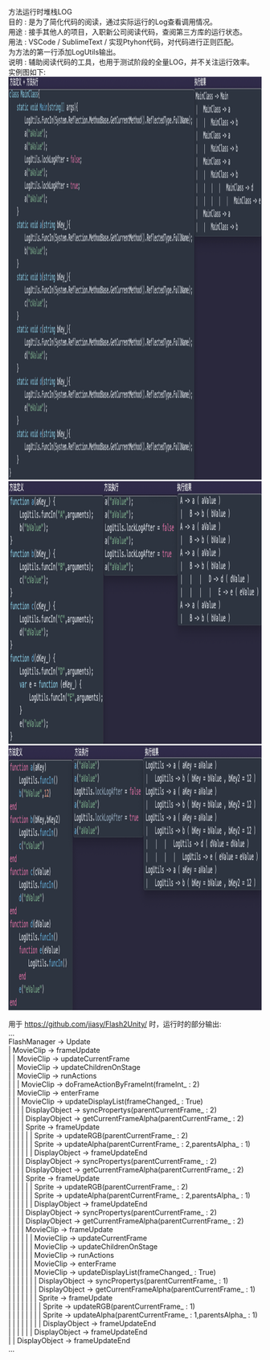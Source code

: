 方法运行时堆栈LOG  
目的 : 是为了简化代码的阅读，通过实际运行的Log查看调用情况。  
用途 : 接手其他人的项目，入职新公司阅读代码，查阅第三方库的运行状态。  
用法 : VSCode / SublimeText / 实现Ptyhon代码，对代码进行正则匹配。  
      为方法的第一行添加LogUtils输出。  
说明 : 辅助阅读代码的工具，也用于测试阶段的全量LOG，并不关注运行效率。  
实例图如下:  
    <img src="https://github.com/jiasy/FunctionStackLog/blob/master/C%23/C%23Result.png" width="1516" height="802">  
    <img src="https://github.com/jiasy/FunctionStackLog/blob/master/js/jsResult.png" width="1213" height="523">  
    <img src="https://github.com/jiasy/FunctionStackLog/blob/master/lua/LuaResult.png" width="1261" height="527">  
  
  
用于 https://github.com/jiasy/Flash2Unity/ 时，运行时的部分输出:  
...  
FlashManager -> Update  
|   MovieClip -> frameUpdate  
|   |   MovieClip -> updateCurrentFrame  
|   |   MovieClip -> updateChildrenOnStage  
|   |   MovieClip -> runActions  
|   |   |   MovieClip -> doFrameActionByFrameInt(frameInt_ : 2)  
|   |   MovieClip -> enterFrame  
|   |   |   MovieClip -> updateDisplayList(frameChanged_ : True)  
|   |   |   |   DisplayObject -> syncPropertys(parentCurrentFrame_ : 2)  
|   |   |   |   DisplayObject -> getCurrentFrameAlpha(parentCurrentFrame_ : 2)  
|   |   |   |   Sprite -> frameUpdate  
|   |   |   |   |   |   Sprite -> updateRGB(parentCurrentFrame_ : 2)  
|   |   |   |   |   |   Sprite -> updateAlpha(parentCurrentFrame_ : 2,parentsAlpha_ : 1)  
|   |   |   |   |   |   DisplayObject -> frameUpdateEnd  
|   |   |   |   DisplayObject -> syncPropertys(parentCurrentFrame_ : 2)  
|   |   |   |   DisplayObject -> getCurrentFrameAlpha(parentCurrentFrame_ : 2)  
|   |   |   |   Sprite -> frameUpdate  
|   |   |   |   |   |   Sprite -> updateRGB(parentCurrentFrame_ : 2)  
|   |   |   |   |   |   Sprite -> updateAlpha(parentCurrentFrame_ : 2,parentsAlpha_ : 1)  
|   |   |   |   |   |   DisplayObject -> frameUpdateEnd  
|   |   |   |   DisplayObject -> syncPropertys(parentCurrentFrame_ : 2)  
|   |   |   |   DisplayObject -> getCurrentFrameAlpha(parentCurrentFrame_ : 2)  
|   |   |   |   MovieClip -> frameUpdate  
|   |   |   |   |   |   MovieClip -> updateCurrentFrame  
|   |   |   |   |   |   MovieClip -> updateChildrenOnStage  
|   |   |   |   |   |   MovieClip -> runActions  
|   |   |   |   |   |   MovieClip -> enterFrame  
|   |   |   |   |   |   MovieClip -> updateDisplayList(frameChanged_ : True)  
|   |   |   |   |   |   |   DisplayObject -> syncPropertys(parentCurrentFrame_ : 1)  
|   |   |   |   |   |   |   DisplayObject -> getCurrentFrameAlpha(parentCurrentFrame_ : 1)  
|   |   |   |   |   |   |   Sprite -> frameUpdate  
|   |   |   |   |   |   |   |   Sprite -> updateRGB(parentCurrentFrame_ : 1)  
|   |   |   |   |   |   |   |   Sprite -> updateAlpha(parentCurrentFrame_ : 1,parentsAlpha_ : 1)  
|   |   |   |   |   |   |   |   DisplayObject -> frameUpdateEnd  
|   |   |   |   |   |   DisplayObject -> frameUpdateEnd  
|   |   DisplayObject -> frameUpdateEnd  
...